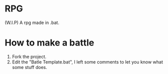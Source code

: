 # RPG
(W.I.P) A rpg made in .bat.
# How to make a battle
1. Fork the project.
2. Edit the "Batle Template.bat", I left some comments to let you know what some stuff does.